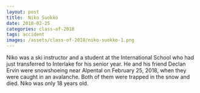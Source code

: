 ```yaml
---
layout: post
title:  Niko Suokko
date: 2018-02-25
categories: class-of-2018
tags: accident
images: /assets/class-of-2018/niko-suokko-1.png
---
```

Niko was a ski instructor and a student at the International School who had just transferred to Interlake for his senior year. He and his friend Declan Ervin were snowshoeing near Alpental on February 25, 2018, when they were caught in an avalanche. Both of them were trapped in the snow and died. Niko was only 18 years old.
